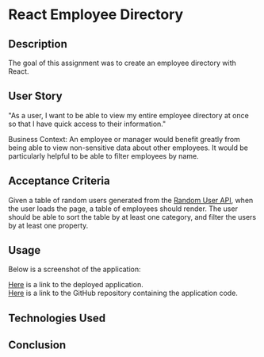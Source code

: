 # React Employee Directory

## Description
The goal of this assignment was to create an employee directory with React. 

## User Story
"As a user, I want to be able to view my entire employee directory at once so that I have quick access to their information."  
  
Business Context: An employee or manager would benefit greatly from being able to view non-sensitive data about other employees. It would be particularly helpful to be able to filter employees by name.  

## Acceptance Criteria
Given a table of random users generated from the [Random User API](https://randomuser.me/), when the user loads the page, a table of employees should render. The user should be able to sort the table by at least one category, and filter the users by at least one property.  

## Usage
Below is a screenshot of the application:  

[Here](https://www.google.com) is a link to the deployed application.  
[Here](https://github.com/go-yasi/React-Employee-Directory) is a link to the GitHub repository containing the application code. 

## Technologies Used

## Conclusion